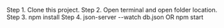Step 1. Clone this project.
Step 2. Open terminal and open folder location.
Step 3. npm install
Step 4. json-server --watch db.json OR npm start
